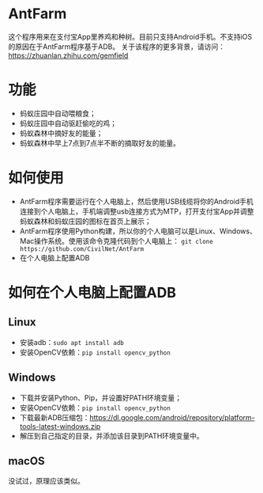 # AntFarm
这个程序用来在支付宝App里养鸡和种树。目前只支持Android手机。不支持iOS的原因在于AntFarm程序基于ADB。
关于该程序的更多背景，请访问：https://zhuanlan.zhihu.com/gemfield

# 功能
- 蚂蚁庄园中自动喂粮食；
- 蚂蚁庄园中自动驱赶偷吃的鸡；
- 蚂蚁森林中摘好友的能量；
- 蚂蚁森林中早上7点到7点半不断的摘取好友的能量。

# 如何使用
- AntFarm程序需要运行在个人电脑上，然后使用USB线缆将你的Android手机连接到个人电脑上，手机端调整usb连接方式为MTP，打开支付宝App并调整蚂蚁森林和蚂蚁庄园的图标在首页上展示；
- AntFarm程序使用Python构建，所以你的个人电脑可以是Linux、Windows、Mac操作系统。使用该命令克隆代码到个人电脑上：
`git clone https://github.com/CivilNet/AntFarm`
- 在个人电脑上配置ADB

# 如何在个人电脑上配置ADB
## Linux
- 安装adb：`sudo apt install adb`
- 安装OpenCV依赖：`pip install opencv_python`

## Windows
- 下载并安装Python、Pip，并设置好PATH环境变量；
- 安装OpenCV依赖：`pip install opencv_python`
- 下载最新ADB压缩包：https://dl.google.com/android/repository/platform-tools-latest-windows.zip
- 解压到自己指定的目录，并添加该目录到PATH环境变量中。

## macOS
没试过，原理应该类似。
